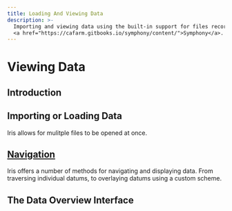 ```yaml
---
title: Loading And Viewing Data
description: >-
  Importing and viewing data using the built-in support for files recorded using
  <a href="https://cafarm.gitbooks.io/symphony/content/">Symphony</a>.
---
```


# Viewing Data

## Introduction

## Importing or Loading Data

Iris allows for mulitple files to be opened at once.

## [Navigation](navigation.md)

Iris offers a number of methods for navigating and displaying data. From traversing individual datums, to overlaying datums using a custom scheme.

## The Data Overview Interface

